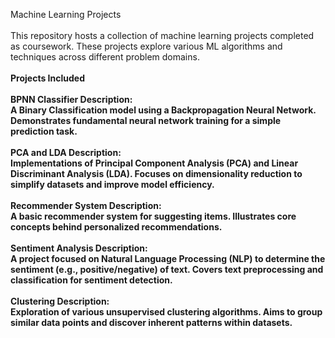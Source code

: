 Machine Learning Projects
<br><br>
This repository hosts a collection of machine learning projects completed as coursework. These projects explore various ML algorithms and techniques across different problem domains.
<br><br>
<b>Projects Included
<br><br>
<b>BPNN Classifier Description</b>:
<br>
A Binary Classification model using a Backpropagation Neural Network. Demonstrates fundamental neural network training for a simple prediction task.
<br><br>
<b>PCA and LDA Description</b>: 
<br>
Implementations of Principal Component Analysis (PCA) and Linear Discriminant Analysis (LDA). Focuses on dimensionality reduction to simplify datasets and improve model efficiency.
<br><br>
<b>Recommender System Description</b>:
<br>
A basic recommender system for suggesting items. Illustrates core concepts behind personalized recommendations.
<br><br>
<b>Sentiment Analysis Description</b>:
<br>
A project focused on Natural Language Processing (NLP) to determine the sentiment (e.g., positive/negative) of text. Covers text preprocessing and classification for sentiment detection.
<br><br>
<b>Clustering Description</b>: 
<br>
Exploration of various unsupervised clustering algorithms. Aims to group similar data points and discover inherent patterns within datasets.
